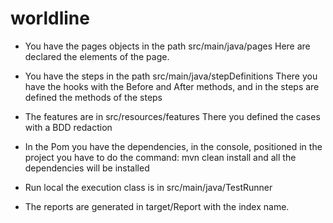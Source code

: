 # worldline

- You have the pages objects in the path src/main/java/pages
Here are declared the elements of the page.

- You have the steps in the path src/main/java/stepDefinitions
There you have the hooks with the Before and After methods, and in the steps are defined the methods of the steps

- The features are in src/resources/features
There you defined the cases with a BDD redaction

- In the Pom you have the dependencies, in the console, positioned in the project you have to do the command:
mvn clean install
and all the dependencies will be installed

- Run local the execution class is in src/main/java/TestRunner
- The reports are generated in target/Report with the index name.

